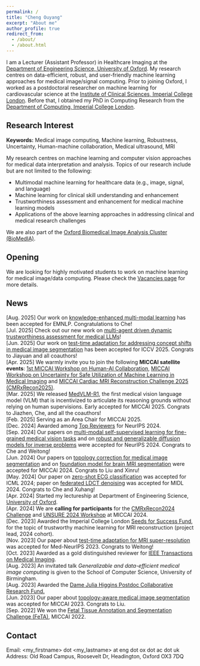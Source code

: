 ```yaml
---
permalink: /
title: "Cheng Ouyang"
excerpt: "About me"
author_profile: true
redirect_from: 
  - /about/
  - /about.html
---
```


I am a Lecturer (Assistant Professor) in Healthcare Imaging at the [Department of Engineering Science, University of Oxford](https://eng.ox.ac.uk/). My research centres on data-efficient, robust, and user-friendly machine learning approaches for medical image/signal computing. Prior to joining Oxford, I worked as a postdoctoral researcher on machine learning for cardiovascular science at the [Institute of Clinical Sciences, Imperial College London](https://www.imperial.ac.uk/institute-clinical-sciences/). Before that, I obtained my PhD in Computing Research from the [Department of Computing, Imperial College London](https://www.imperial.ac.uk/computing/).


Research Interest
------
**Keywords:** Medical image computing, Machine learning, Robustness, Uncertainty, Human-machine collaboration, Medical ultrasound, MRI

My research centres on machine learning and computer vision approaches for medical data interpretation and analysis. Topics of our research include but are not limited to the following: 

- Multimodal machine learning for healthcare data (e.g., image, signal, and language)
- Machine learning for clinical skill understanding and enhancement
- Trustworthiness assessment and enhancement for medical machine learning models
- Applications of the above learning approaches in addressing clinical and medical research challenges

We are also part of the [Oxford Biomedical Image Analysis Cluster (BioMedIA)](https://eng.ox.ac.uk/biomedical-image-analysis/).


Opening
------
We are looking for highly motivated students to work on machine learning for medical image/data computing. Please check the [Vacancies page](https://cheng-01037.github.io/vacancies/) for more details.

News
------
\[Aug. 2025\] Our work on [knowledge-enhanced multi-modal learning](https://arxiv.org/abs/2502.17900) has been accepted for EMNLP. Congratulations to Che! \
\[Jul. 2025\] Check out our new work on [multi-agent driven dynamic trustworthiness assessment for medical LLMs](https://arxiv.org/abs/2508.00923)! \
\[Jun. 2025\] Our work on [test-time adaptation for addressing concept shifts in medical image segmentation](https://arxiv.org/abs/2411.15513) has been accepted for ICCV 2025. Congrats to Jiayuan and all coauthors! \
\[Apr. 2025\] We warmly invite you to join the following **MICCAI satellite events**: [1st MICCAI Workshop on Human-AI Collaboration](https://haic-miccai.github.io/), [MICCAI Workshop on Uncertainty for Safe Utilization of Machine Learning in Medical Imaging](https://unsuremiccai.github.io/) and [MICCAI Cardiac MRI Reconstruction Challenge 2025 (CMRxRecon2025)](https://cmrxrecon.github.io/2025/Home.html). \
\[Mar. 2025\] We released [MedVLM-R1](https://huggingface.co/JZPeterPan/MedVLM-R1), the first medical vision language model (VLM) that is incentivized to articulate its reasoning grounds without relying on human supervisions. Early accepted for MICCAI 2025. Congrats to Jiazhen, Che, and all the coauthors!\
\[Feb. 2025\] Serving as an Area Chair for MICCAI 2025.\
\[Dec. 2024\] Awarded among [Top Reviewers](https://neurips.cc/Conferences/2024/ProgramCommittee) for NeurIPS 2024. \
\[Sep. 2024\] Our papers on [multi-modal self-supervised learning for fine-grained medical vision tasks](https://arxiv.org/html/2312.01522v1) and on [robust and generalizable diffusion models for inverse problems](https://arxiv.org/pdf/2406.13652) were accepted for NeurIPS 2024. Congrats to Che and Weitong!\
\[Jun. 2024\] Our papers on [topology correction for medical image segmentation]() and on [foundation model for brain MRI segmentation](https://arxiv.org/abs/2405.10246) were accepted for MICCAI 2024. Congrats to Liu and Xinru!\
\[May. 2024\] Our paper on [zero-shot ECG classification](https://arxiv.org/abs/2403.06659) was accepted for ICML 2024; paper on [federated LDCT denoising](https://openreview.net/forum?id=Zg0mfl10o2) was accepted for MIDL 2024. Congrats to Che and Xuhang!\
\[Apr. 2024\] Started my lectureship at Department of Engineering Science, [University of Oxford](https://eng.ox.ac.uk/).\
\[Apr. 2024\] We are **calling for participants** for the [CMRxRecon2024 Challenge](https://cmrxrecon.github.io/2024/Home.html) and [UNSURE 2024 Workshop](https://unsuremiccai.github.io/) at MICCAI 2024.\
\[Dec. 2023\] Awarded the Imperial College London [Seeds for Success Fund](https://www.imperial.ac.uk/postdoc-fellows-development-centre/resources/pfdc-funds/seeds-for-success-fund/), for the topic of trustworthy machine learning for MRI reconstruction (project lead, 2024 cohort).\
\[Nov. 2023\] Our paper about [test-time adaptation for MRI super-resolution](https://drive.google.com/file/d/18tTEhiCETnAJbxvCKJw9D3B2nSbySDc9/view) was accepted for Med-NeurIPS 2023. Congrats to Weitong! \
\[Oct. 2023\] Awarded as a gold distinguished reviewer for [IEEE Transactions on Medical Imaging](https://ieeexplore.ieee.org/xpl/RecentIssue.jsp?punumber=42).\
\[Aug. 2023\] An invitated talk *Generalizable and data-efficient medical image computing* is given to the School of Computer Science, University of Birmingham.\
\[Aug. 2023\] Awarded the [Dame Julia Higgins Postdoc Collaborative Research Fund.](https://www.imperial.ac.uk/postdoc-fellows-development-centre/departments/dame-julia-higgins-postdoc-collaborative-research-fund/)\
\[Jun. 2023\] Our paper about [topology-aware medical image segmentation](https://link.springer.com/chapter/10.1007/978-3-031-43901-8_7) was accepted for MICCAI 2023. Congrats to Liu.\
\[Sep. 2022\] We won the [Fetal Tissue Annotation and Segmentation Challenge (FeTA)](https://feta.grand-challenge.org/Home/), MICCAI 2022.


Contact
------
Email: \<my_firstname\> dot \<my_lastname\> at eng dot ox dot ac dot uk \
Address: Old Road Campus, Roosevelt Dr, Headington, Oxford OX3 7DQ


